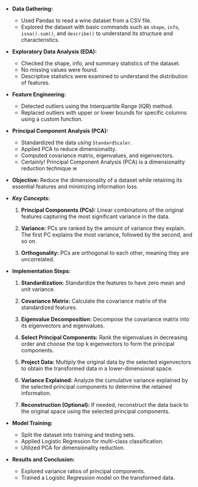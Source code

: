 - **Data Gathering:**
  - Used Pandas to read a wine dataset from a CSV file.
  - Explored the dataset with basic commands such as `shape`, `info`, `isna().sum()`, and `describe()` to understand its structure and characteristics.

- **Exploratory Data Analysis (EDA):**
  - Checked the shape, info, and summary statistics of the dataset.
  - No missing values were found.
  - Descriptive statistics were examined to understand the distribution of features.
  
- **Feature Engineering:**
  - Detected outliers using the Interquartile Range (IQR) method.
  - Replaced outliers with upper or lower bounds for specific columns using a custom function.

- **Principal Component Analysis (PCA):**
  - Standardized the data using `StandardScaler`.
  - Applied PCA to reduce dimensionality.
  - Computed covariance matrix, eigenvalues, and eigenvectors.
  - Certainly! Principal Component Analysis (PCA) is a dimensionality reduction technique w

- **Objective:** Reduce the dimensionality of a dataset while retaining its essential features and minimizing information loss.

- ***Key Concepts:***
  1. **Principal Components (PCs):** Linear combinations of the original features capturing the most significant variance in the data.
  
  2. **Variance:** PCs are ranked by the amount of variance they explain. The first PC explains the most variance, followed by the second, and so on.

  3. **Orthogonality:** PCs are orthogonal to each other, meaning they are uncorrelated.

- **Implementation Steps:**

  1. **Standardization:** Standardize the features to have zero mean and unit variance.

  2. **Covariance Matrix:** Calculate the covariance matrix of the standardized features.

  3. **Eigenvalue Decomposition:** Decompose the covariance matrix into its eigenvectors and eigenvalues.

  4. **Select Principal Components:** Rank the eigenvalues in decreasing order and choose the top k eigenvectors to form the principal components.

  5. **Project Data:** Multiply the original data by the selected eigenvectors to obtain the transformed data in a lower-dimensional space.

  6. **Variance Explained:** Analyze the cumulative variance explained by the selected principal components to determine the retained information.

  7. **Reconstruction (Optional):** If needed, reconstruct the data back to the original space using the selected principal components.

- **Model Training:**
  - Split the dataset into training and testing sets.
  - Applied Logistic Regression for multi-class classification.
  - Utilized PCA for dimensionality reduction.

- **Results and Conclusion:**
  - Explored variance ratios of principal components.
  - Trained a Logistic Regression model on the transformed data.
